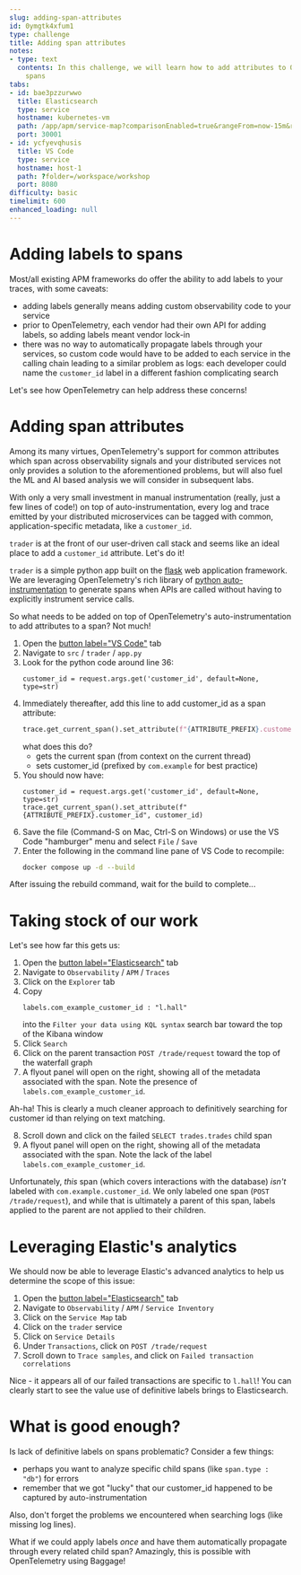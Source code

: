 ```yaml
---
slug: adding-span-attributes
id: 0ymgtk4xfum1
type: challenge
title: Adding span attributes
notes:
- type: text
  contents: In this challenge, we will learn how to add attributes to OpenTelemetry
    spans
tabs:
- id: bae3pzzurwwo
  title: Elasticsearch
  type: service
  hostname: kubernetes-vm
  path: /app/apm/service-map?comparisonEnabled=true&rangeFrom=now-15m&rangeTo=now&offset=1d&kuery=data_stream.type%20:%22traces%22%20
  port: 30001
- id: ycfyevqhusis
  title: VS Code
  type: service
  hostname: host-1
  path: ?folder=/workspace/workshop
  port: 8080
difficulty: basic
timelimit: 600
enhanced_loading: null
---
```

Adding labels to spans
===

Most/all existing APM frameworks do offer the ability to add labels to your traces, with some caveats:
* adding labels generally means adding custom observability code to your service
* prior to OpenTelemetry, each vendor had their own API for adding labels, so adding labels meant vendor lock-in
* there was no way to automatically propagate labels through your services, so custom code would have to be added to each service in the calling chain leading to a similar problem as logs: each developer could name the `customer_id` label in a different fashion complicating search

Let's see how OpenTelemetry can help address these concerns!

Adding span attributes
===
Among its many virtues, OpenTelemetry's support for common attributes which span across observability signals and your distributed services not only provides a solution to the aforementioned problems, but will also fuel the ML and AI based analysis we will consider in subsequent labs.

With only a very small investment in manual instrumentation (really, just a few lines of code!) on top of auto-instrumentation, every log and trace emitted by your distributed microservices can be tagged with common, application-specific metadata, like a `customer_id`.

`trader` is at the front of our user-driven call stack and seems like an ideal place to add a `customer_id` attribute. Let's do it!

`trader` is a simple python app built on the [flask](https://flask.palletsprojects.com/en/3.0.x/) web application framework. We are leveraging OpenTelemetry's rich library of [python auto-instrumentation](https://opentelemetry.io/docs/zero-code/python/) to generate spans when APIs are called without having to explicitly instrument service calls.

So what needs to be added on top of OpenTelemetry's auto-instrumentation to add attributes to a span? Not much!

1. Open the [button label="VS Code"](tab-1) tab
2. Navigate to `src` / `trader` / `app.py`
3. Look for the python code around line 36:
    ```python,nocopy
    customer_id = request.args.get('customer_id', default=None, type=str)
    ```
4. Immediately thereafter, add this line to add customer_id as a span attribute:
    ```python
    trace.get_current_span().set_attribute(f"{ATTRIBUTE_PREFIX}.customer_id", customer_id)
    ```
    what does this do?
    * gets the current span (from context on the current thread)
    * sets customer_id (prefixed by `com.example` for best practice)
5. You should now have:
    ```python,nocopy
    customer_id = request.args.get('customer_id', default=None, type=str)
    trace.get_current_span().set_attribute(f"{ATTRIBUTE_PREFIX}.customer_id", customer_id)
    ```
6. Save the file (Command-S on Mac, Ctrl-S on Windows) or use the VS Code "hamburger" menu and select `File` / `Save`
7. Enter the following in the command line pane of VS Code to recompile:
    ```bash
    docker compose up -d --build
    ```

After issuing the rebuild command, wait for the build to complete...

Taking stock of our work
===

Let's see how far this gets us:

1. Open the [button label="Elasticsearch"](tab-1) tab
2. Navigate to `Observability` / `APM` / `Traces`
3. Click on the `Explorer` tab
4. Copy
    ```kql
    labels.com_example_customer_id : "l.hall"
    ```
    into the `Filter your data using KQL syntax` search bar toward the top of the Kibana window
5. Click `Search`
6. Click on the parent transaction `POST /trade/request` toward the top of the waterfall graph
7. A flyout panel will open on the right, showing all of the metadata associated with the span. Note the presence of `labels.com_example_customer_id`.

Ah-ha! This is clearly a much cleaner approach to definitively searching for customer id than relying on text matching.

8. Scroll down and click on the failed `SELECT trades.trades` child span
9. A flyout panel will open on the right, showing all of the metadata associated with the span. Note the lack of the label `labels.com_example_customer_id`.

Unfortunately, _this_ span (which covers interactions with the database) _isn't_ labeled with `com.example.customer_id`. We only labeled one span (`POST /trade/request`), and while that is ultimately a parent of this span, labels applied to the parent are not applied to their children.

# Leveraging Elastic's analytics

We should now be able to leverage Elastic's advanced analytics to help us determine the scope of this issue:

1. Open the [button label="Elasticsearch"](tab-1) tab
2. Navigate to `Observability` / `APM` / `Service Inventory`
3. Click on the `Service Map` tab
4. Click on the `trader` service
5. Click on `Service Details`
6. Under `Transactions`, click on `POST /trade/request`
7. Scroll down to `Trace samples`, and click on `Failed transaction correlations`

Nice - it appears all of our failed transactions are specific to `l.hall`! You can clearly start to see the value use of definitive labels brings to Elasticsearch.

What is good enough?
===

Is lack of definitive labels on spans problematic? Consider a few things:
* perhaps you want to analyze specific child spans (like `span.type : "db"`) for errors
* remember that we got "lucky" that our customer_id happened to be captured by auto-instrumentation

Also, don't forget the problems we encountered when searching logs (like missing log lines).

What if we could apply labels _once_ and have them automatically propagate through every related child span? Amazingly, this is possible with OpenTelemetry using Baggage!
